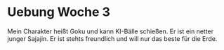 # Uebung Woche 3
Mein Charakter heißt Goku und kann KI-Bälle schießen. Er ist ein netter junger Sajajin. Er ist stehts freundlich und will nur das beste für die Erde.
